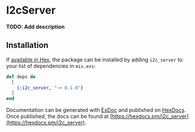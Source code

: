 # I2cServer

**TODO: Add description**

## Installation

If [available in Hex](https://hex.pm/docs/publish), the package can be installed
by adding `i2c_server` to your list of dependencies in `mix.exs`:

```elixir
def deps do
  [
    {:i2c_server, "~> 0.1.0"}
  ]
end
```

Documentation can be generated with [ExDoc](https://github.com/elixir-lang/ex_doc)
and published on [HexDocs](https://hexdocs.pm). Once published, the docs can
be found at [https://hexdocs.pm/i2c_server](https://hexdocs.pm/i2c_server).

